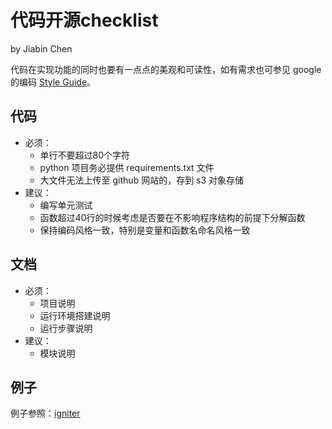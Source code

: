 # 代码开源checklist

by Jiabin Chen

代码在实现功能的同时也要有一点点的美观和可读性，如有需求也可参见 google 的编码 [Style Guide](https://google.github.io/styleguide/)。

## 代码

* 必须：
  * 单行不要超过80个字符
  * python 项目务必提供 requirements.txt 文件
  * 大文件无法上传至 github 网站的，存到 s3 对象存储
* 建议：
  * 编写单元测试
  * 函数超过40行的时候考虑是否要在不影响程序结构的前提下分解函数
  * 保持编码风格一致，特别是变量和函数名命名风格一致

## 文档

* 必须：
  * 项目说明
  * 运行环境搭建说明
  * 运行步骤说明
* 建议：
  * 模块说明

## 例子

例子参照：[igniter](https://github.com/icloud-ecnu/igniter)